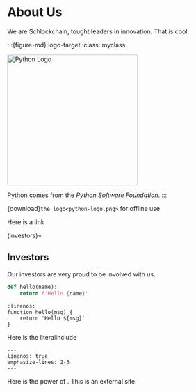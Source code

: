 # About Us

We are Schlockchain, tought leaders in innovation. 
That is cool.


:::{figure-md} logo-target
:class: myclass

<img src="python-logo.png" alt="Python Logo" class="bg-primary" width="300px">

Python comes from the *Python Software Foundation*.
:::

{download}`the logo<python-logo.png>` for offline use

Here is a link [](inventory.md)

(investors)=
## Investors

Our investors are very proud to be involved with us.

```python
def hello(name):
    return f'Hello {name}'
```

```{code-block} javascript
:linenos:
function hello(msg) {
    return 'Hello ${msg}'
}
```

Here is the literalinclude

```{literalinclude} my_demo.py
---
linenos: true
emphasize-lines: 2-3
---
```

Here is the power of [](sphinx:ref-role). This is an external site.